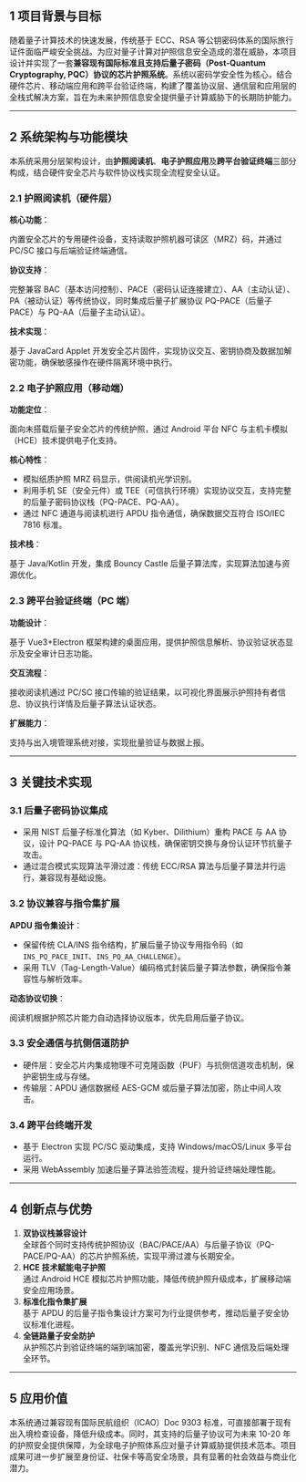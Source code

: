## 1 项目背景与目标

随着量子计算技术的快速发展，传统基于 ECC、RSA 等公钥密码体系的国际旅行证件面临严峻安全挑战。为应对量子计算对护照信息安全造成的潜在威胁，本项目设计并实现了一套**兼容现有国际标准且支持后量子密码（Post-Quantum Cryptography, PQC）协议的芯片护照系统**。系统以密码学安全性为核心，结合硬件芯片、移动端应用和跨平台验证终端，构建了覆盖协议层、通信层和应用层的全栈式解决方案，旨在为未来护照信息安全提供量子计算威胁下的长期防护能力。

---

## 2 系统架构与功能模块

本系统采用分层架构设计，由**护照阅读机**、**电子护照应用**及**跨平台验证终端**三部分构成，结合硬件安全芯片与软件协议栈实现全流程安全认证。

### 2.1 护照阅读机（硬件层）

**核心功能**：

内置安全芯片的专用硬件设备，支持读取护照机器可读区（MRZ）码，并通过 PC/SC 接口与后端验证终端通信。

**协议支持**：

完整兼容 BAC（基本访问控制）、PACE（密码认证连接建立）、AA（主动认证）、PA（被动认证）等传统协议，同时集成后量子扩展协议 PQ-PACE（后量子 PACE）与 PQ-AA（后量子主动认证）。

**技术实现**：

基于 JavaCard Applet 开发安全芯片固件，实现协议交互、密钥协商及数据加解密功能，确保敏感操作在硬件隔离环境中执行。

### 2.2 电子护照应用（移动端）

**功能定位**：

面向未搭载后量子安全芯片的传统护照，通过 Android 平台 NFC 与主机卡模拟（HCE）技术提供电子化支持。

**核心特性**：

- 模拟纸质护照 MRZ 码显示，供阅读机光学识别。
- 利用手机 SE（安全元件）或 TEE（可信执行环境）实现协议交互，支持完整的后量子密码协议栈（PQ-PACE、PQ-AA）。
- 通过 NFC 通道与阅读机进行 APDU 指令通信，确保数据交互符合 ISO/IEC 7816 标准。

**技术栈**：

基于 Java/Kotlin 开发，集成 Bouncy Castle 后量子算法库，实现算法加速与资源优化。

### 2.3 跨平台验证终端（PC 端）

**功能设计**：

基于 Vue3+Electron 框架构建的桌面应用，提供护照信息解析、协议验证状态显示及安全审计日志功能。

**交互流程**：

接收阅读机通过 PC/SC 接口传输的验证结果，以可视化界面展示护照持有者信息、协议执行详情及后量子算法认证状态。

**扩展能力**：

支持与出入境管理系统对接，实现批量验证与数据上报。

---

## 3 关键技术实现

### 3.1 后量子密码协议集成

- 采用 NIST 后量子标准化算法（如 Kyber、Dilithium）重构 PACE 与 AA 协议，设计 PQ-PACE 与 PQ-AA 协议栈，确保密钥交换与身份认证环节抗量子攻击。
- 通过混合模式实现算法平滑过渡：传统 ECC/RSA 算法与后量子算法并行运行，兼容现有基础设施。
### 3.2 协议兼容与指令集扩展

**APDU 指令集设计**：

- 保留传统 CLA/INS 指令结构，扩展后量子协议专用指令码（如`INS_PQ_PACE_INIT`、`INS_PQ_AA_CHALLENGE`）。
- 采用 TLV（Tag-Length-Value）编码格式封装后量子算法参数，确保指令兼容性与解析效率。

**动态协议切换**：  

阅读机根据护照芯片能力自动选择协议版本，优先启用后量子协议。

### 3.3 安全通信与抗侧信道防护

- 硬件层：安全芯片内集成物理不可克隆函数（PUF）与抗侧信道攻击机制，保护密钥生成与存储。
- 传输层：APDU 通信数据经 AES-GCM 或后量子算法加密，防止中间人攻击。

### 3.4 跨平台终端开发

-   基于 Electron 实现 PC/SC 驱动集成，支持 Windows/macOS/Linux 多平台运行。
-   采用 WebAssembly 加速后量子算法验签流程，提升验证终端处理性能。

---

## 4 创新点与优势

1. **双协议栈兼容设计**  
   全球首个同时支持传统护照协议（BAC/PACE/AA）与后量子协议（PQ-PACE/PQ-AA）的芯片护照系统，实现平滑过渡与长期安全。
2. **HCE 技术赋能电子护照**  
   通过 Android HCE 模拟芯片护照功能，降低传统护照升级成本，扩展移动端安全应用场景。
3. **标准化指令集扩展**  
   基于 APDU 的后量子指令集设计方案可为行业提供参考，推动后量子安全协议标准化进程。
4. **全链路量子安全防护**  
   从护照芯片到验证终端的端到端加密，覆盖光学识别、NFC 通信及后端处理全环节。

---

## 5 应用价值

本系统通过兼容现有国际民航组织（ICAO）Doc 9303 标准，可直接部署于现有出入境检查设备，降低升级成本。同时，其支持的后量子协议可为未来 10-20 年的护照安全提供保障，为全球电子护照体系应对量子计算威胁提供技术范本。项目成果可进一步扩展至身份证、社保卡等高安全场景，具有显著的社会效益与商业化潜力。

